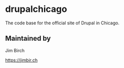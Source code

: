 # drupalchicago

The code base for the official site of Drupal in Chicago.

## Maintained by

Jim Birch

https://jimbir.ch
